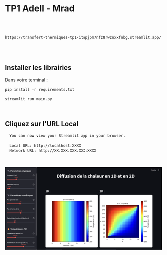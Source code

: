 # TP1 Adell - Mrad
<br><br>

```
https://transfert-thermiques-tp1-itnpjpm7nfz8rwznxxfnbg.streamlit.app/
```

<br><br>

## Installer les librairies
Dans votre terminal :
```
pip install -r requirements.txt
```

```
streamlit run main.py
```
<br>

## Cliquez sur l'URL Local
```
  You can now view your Streamlit app in your browser.

  Local URL: http://localhost:XXXX
  Network URL: http://XX.XXX.XXX.XXX:XXXX
```
<br>


![Texte alternatif](pictures/appstreamlit.png)


